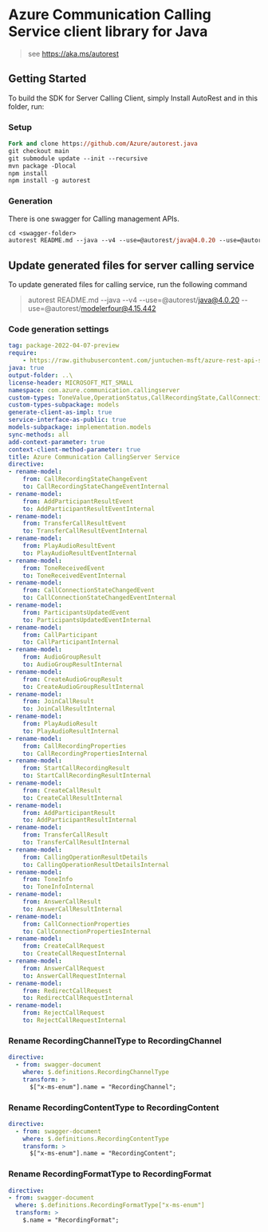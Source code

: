 # Azure Communication Calling Service client library for Java

> see https://aka.ms/autorest
## Getting Started

To build the SDK for Server Calling Client, simply Install AutoRest and in this folder, run:

### Setup
```ps
Fork and clone https://github.com/Azure/autorest.java
git checkout main
git submodule update --init --recursive
mvn package -Dlocal
npm install
npm install -g autorest
```

### Generation

There is one swagger for Calling management APIs.

```ps
cd <swagger-folder>
autorest README.md --java --v4 --use=@autorest/java@4.0.20 --use=@autorest/modelerfour@4.15.442
```

## Update generated files for server calling service
To update generated files for calling service, run the following command

> autorest README.md --java --v4 --use=@autorest/java@4.0.20 --use=@autorest/modelerfour@4.15.442

### Code generation settings
``` yaml
tag: package-2022-04-07-preview
require:
    - https://raw.githubusercontent.com/juntuchen-msft/azure-rest-api-specs/juntuchen/ServerCalling-v3/specification/communication/data-plane/CallingServer/readme.md
java: true
output-folder: ..\
license-header: MICROSOFT_MIT_SMALL
namespace: com.azure.communication.callingserver
custom-types: ToneValue,OperationStatus,CallRecordingState,CallConnectionState,EventSubscriptionType,MediaType,RecordingChannelType,RecordingContentType,RecordingFormatType
custom-types-subpackage: models
generate-client-as-impl: true
service-interface-as-public: true
models-subpackage: implementation.models
sync-methods: all
add-context-parameter: true
context-client-method-parameter: true
title: Azure Communication CallingServer Service 
directive:
- rename-model:
    from: CallRecordingStateChangeEvent
    to: CallRecordingStateChangeEventInternal    
- rename-model:
    from: AddParticipantResultEvent
    to: AddParticipantResultEventInternal
- rename-model:
    from: TransferCallResultEvent
    to: TransferCallResultEventInternal
- rename-model:
    from: PlayAudioResultEvent
    to: PlayAudioResultEventInternal   
- rename-model:
    from: ToneReceivedEvent
    to: ToneReceivedEventInternal      
- rename-model:
    from: CallConnectionStateChangedEvent
    to: CallConnectionStateChangedEventInternal
- rename-model:
    from: ParticipantsUpdatedEvent
    to: ParticipantsUpdatedEventInternal
- rename-model:
    from: CallParticipant
    to: CallParticipantInternal
- rename-model:
    from: AudioGroupResult
    to: AudioGroupResultInternal
- rename-model:
    from: CreateAudioGroupResult
    to: CreateAudioGroupResultInternal
- rename-model:
    from: JoinCallResult
    to: JoinCallResultInternal
- rename-model:
    from: PlayAudioResult
    to: PlayAudioResultInternal
- rename-model:
    from: CallRecordingProperties
    to: CallRecordingPropertiesInternal
- rename-model:
    from: StartCallRecordingResult
    to: StartCallRecordingResultInternal
- rename-model:
    from: CreateCallResult
    to: CreateCallResultInternal
- rename-model:
    from: AddParticipantResult
    to: AddParticipantResultInternal
- rename-model:
    from: TransferCallResult
    to: TransferCallResultInternal
- rename-model:
    from: CallingOperationResultDetails
    to: CallingOperationResultDetailsInternal
- rename-model:
    from: ToneInfo
    to: ToneInfoInternal
- rename-model:
    from: AnswerCallResult
    to: AnswerCallResultInternal
- rename-model:
    from: CallConnectionProperties
    to: CallConnectionPropertiesInternal
- rename-model:
    from: CreateCallRequest
    to: CreateCallRequestInternal
- rename-model:
    from: AnswerCallRequest
    to: AnswerCallRequestInternal
- rename-model:
    from: RedirectCallRequest
    to: RedirectCallRequestInternal
- rename-model:
    from: RejectCallRequest
    to: RejectCallRequestInternal
```

### Rename RecordingChannelType to RecordingChannel
``` yaml
directive:
  - from: swagger-document
    where: $.definitions.RecordingChannelType
    transform: >
      $["x-ms-enum"].name = "RecordingChannel";
```

### Rename RecordingContentType to RecordingContent
``` yaml
directive:
  - from: swagger-document
    where: $.definitions.RecordingContentType
    transform: >
      $["x-ms-enum"].name = "RecordingContent";
```

### Rename RecordingFormatType to RecordingFormat
``` yaml
directive:
- from: swagger-document
  where: $.definitions.RecordingFormatType["x-ms-enum"]
  transform: >
    $.name = "RecordingFormat";
```
